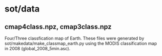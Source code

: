 # sot/data

cmap4class.npz, cmap3class.npz
---------------------------------

Four/Three classfication map of Earth.
These files were generated by sot/makedata/make_classmap_earth.py using the MODIS classification map in 2008 (global_2008_5min.asc).